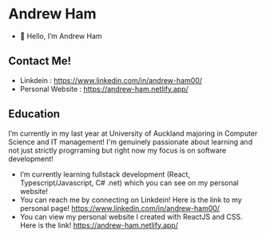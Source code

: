# Andrew Ham

- 👋 Hello, I’m Andrew Ham

## Contact Me!
- Linkdein : https://www.linkedin.com/in/andrew-ham00/
- Personal Website : https://andrew-ham.netlify.app/

## Education
I’m currently in my last year at University of Auckland majoring in Computer Science and IT management! I'm genuinely passionate about learning and not just strictly progrraming but right now my focus is on software development!

- I’m currently learning fullstack development (React, Typescript/Javascript, C# .net) which you can see on my personal website!
- You can reach me by connecting on Linkdein! Here is the link to my personal page! https://www.linkedin.com/in/andrew-ham00/
- You can view my personal website I created with ReactJS and CSS. Here is the link! https://andrew-ham.netlify.app/ 

<!---
Andrew-Ham/Andrew-Ham is a ✨ special ✨ repository because its `README.md` (this file) appears on your GitHub profile.
You can click the Preview link to take a look at your changes.
--->
